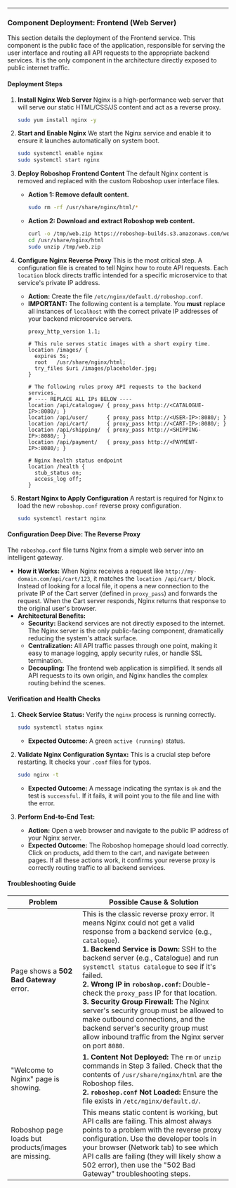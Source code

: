 ---

### Component Deployment: Frontend (Web Server)

This section details the deployment of the Frontend service. This component is the public face of the application, responsible for serving the user interface and routing all API requests to the appropriate backend services. It is the only component in the architecture directly exposed to public internet traffic.

#### Deployment Steps

1.  **Install Nginx Web Server**
    Nginx is a high-performance web server that will serve our static HTML/CSS/JS content and act as a reverse proxy.
    ```sh
    sudo yum install nginx -y
    ```

2.  **Start and Enable Nginx**
    We start the Nginx service and enable it to ensure it launches automatically on system boot.
    ```sh
    sudo systemctl enable nginx
    sudo systemctl start nginx
    ```

3.  **Deploy Roboshop Frontend Content**
    The default Nginx content is removed and replaced with the custom Roboshop user interface files.
    *   **Action 1: Remove default content.**
        ```sh
        sudo rm -rf /usr/share/nginx/html/*
        ```
    *   **Action 2: Download and extract Roboshop web content.**
        ```sh
        curl -o /tmp/web.zip https://roboshop-builds.s3.amazonaws.com/web.zip
        cd /usr/share/nginx/html
        sudo unzip /tmp/web.zip
        ```

4.  **Configure Nginx Reverse Proxy**
    This is the most critical step. A configuration file is created to tell Nginx how to route API requests. Each `location` block directs traffic intended for a specific microservice to that service's private IP address.
    *   **Action:** Create the file `/etc/nginx/default.d/roboshop.conf`.
    *   **IMPORTANT:** The following content is a template. You **must** replace all instances of `localhost` with the correct private IP addresses of your backend microservice servers.
        ```nginx
        proxy_http_version 1.1;
        
        # This rule serves static images with a short expiry time.
        location /images/ {
          expires 5s;
          root   /usr/share/nginx/html;
          try_files $uri /images/placeholder.jpg;
        }

        # The following rules proxy API requests to the backend services.
        # ---- REPLACE ALL IPs BELOW ----
        location /api/catalogue/ { proxy_pass http://<CATALOGUE-IP>:8080/; }
        location /api/user/      { proxy_pass http://<USER-IP>:8080/; }
        location /api/cart/      { proxy_pass http://<CART-IP>:8080/; }
        location /api/shipping/  { proxy_pass http://<SHIPPING-IP>:8080/; }
        location /api/payment/   { proxy_pass http://<PAYMENT-IP>:8080/; }
        
        # Nginx health status endpoint
        location /health {
          stub_status on;
          access_log off;
        }
        ```

5.  **Restart Nginx to Apply Configuration**
    A restart is required for Nginx to load the new `roboshop.conf` reverse proxy configuration.
    ```sh
    sudo systemctl restart nginx
    ```

#### Configuration Deep Dive: The Reverse Proxy
The `roboshop.conf` file turns Nginx from a simple web server into an intelligent gateway.
*   **How it Works:** When Nginx receives a request like `http://my-domain.com/api/cart/123`, it matches the `location /api/cart/` block. Instead of looking for a local file, it opens a new connection to the private IP of the Cart server (defined in `proxy_pass`) and forwards the request. When the Cart server responds, Nginx returns that response to the original user's browser.
*   **Architectural Benefits:**
    *   **Security:** Backend services are not directly exposed to the internet. The Nginx server is the only public-facing component, dramatically reducing the system's attack surface.
    *   **Centralization:** All API traffic passes through one point, making it easy to manage logging, apply security rules, or handle SSL termination.
    *   **Decoupling:** The frontend web application is simplified. It sends all API requests to its own origin, and Nginx handles the complex routing behind the scenes.

#### Verification and Health Checks

1.  **Check Service Status:** Verify the `nginx` process is running correctly.
    ```sh
    sudo systemctl status nginx
    ```
    *   **Expected Outcome:** A green `active (running)` status.

2.  **Validate Nginx Configuration Syntax:** This is a crucial step before restarting. It checks your `.conf` files for typos.
    ```sh
    sudo nginx -t
    ```
    *   **Expected Outcome:** A message indicating the syntax is `ok` and the test is `successful`. If it fails, it will point you to the file and line with the error.

3.  **Perform End-to-End Test:**
    *   **Action:** Open a web browser and navigate to the public IP address of your Nginx server.
    *   **Expected Outcome:** The Roboshop homepage should load correctly. Click on products, add them to the cart, and navigate between pages. If all these actions work, it confirms your reverse proxy is correctly routing traffic to all backend services.

#### Troubleshooting Guide

| Problem                                  | Possible Cause & Solution                                                                                                                                                                                                                                                                  |
|------------------------------------------|--------------------------------------------------------------------------------------------------------------------------------------------------------------------------------------------------------------------------------------------------------------------------------------------|
| Page shows a **502 Bad Gateway** error.    | This is the classic reverse proxy error. It means Nginx could not get a valid response from a backend service (e.g., `catalogue`). <br> **1. Backend Service is Down:** SSH to the backend server (e.g., Catalogue) and run `systemctl status catalogue` to see if it's failed. <br> **2. Wrong IP in `roboshop.conf`:** Double-check the `proxy_pass` IP for that location. <br> **3. Security Group Firewall:** The Nginx server's security group must be allowed to make outbound connections, and the backend server's security group must allow inbound traffic from the Nginx server on port `8080`. |
| "Welcome to Nginx" page is showing.      | **1. Content Not Deployed:** The `rm` or `unzip` commands in Step 3 failed. Check that the contents of `/usr/share/nginx/html` are the Roboshop files. <br> **2. `roboshop.conf` Not Loaded:** Ensure the file exists in `/etc/nginx/default.d/`.                                                  |
| Roboshop page loads but products/images are missing. | This means static content is working, but API calls are failing. This almost always points to a problem with the reverse proxy configuration. Use the developer tools in your browser (Network tab) to see which API calls are failing (they will likely show a 502 error), then use the "502 Bad Gateway" troubleshooting steps. |